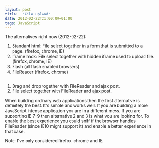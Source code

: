 ```yaml
---
layout: post
title:  "File upload"
date: 2012-02-22T21:00:00+01:00
tags: JavaScript
---
```

The alternatives right now (2012-02-22):  
  
1. Standard html: File select together in a form that is submitted to a page. (firefox, chrome, IE)
2. Iframe hack: File select together with hidden iframe used to upload file. (firefox, chrome, IE)
3. Flash (all flash enabled browsers)
4. FileReader (firefox, chrome)

##

1. Drag and drop together with FileReader and ajax post.
2. File select together with FileReader and ajax post.

When building ordinary web applications then the first alternative is definitely the best. It's simple and works well. If you are building a more JavaScript intense application you are in a different mess. If you are supporting IE 7-9 then alternative 2 and 3 is what you are looking for. To enable the best experience you could sniff if the browser handles FileReader (since IE10 might support it) and enable a better experience in that case.

Note: I've only considered firefox, chrome and IE.
